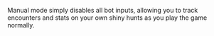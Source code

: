 Manual mode simply disables all bot inputs, allowing you to track encounters and stats on your own shiny hunts as you play the game normally.